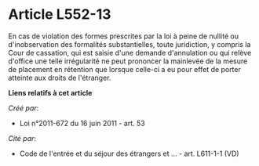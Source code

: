 # Article L552-13

En cas de violation des formes prescrites par la loi à peine de nullité ou d'inobservation des formalités substantielles,
toute juridiction, y compris la Cour de cassation, qui est saisie d'une demande d'annulation ou qui relève d'office une telle
irrégularité ne peut prononcer la mainlevée de la mesure de placement en rétention que lorsque celle-ci a eu pour effet de
porter atteinte aux droits de l'étranger.

**Liens relatifs à cet article**

_Créé par_:

  - Loi n°2011-672 du 16 juin 2011 - art. 53

_Cité par_:

  - Code de l'entrée et du séjour des étrangers et ... - art. L611-1-1 (VD)
